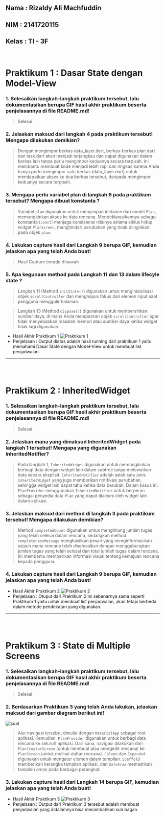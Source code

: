 ## Nama : Rizaldy Ali Machfuddin
## NIM : 2141720115
## Kelas : TI - 3F

<br>

# Praktikum 1 : Dasar State dengan Model-View
### 1. Selesaikan langkah-langkah praktikum tersebut, lalu dokumentasikan berupa GIF hasil akhir praktikum beserta penjelasannya di file README.md!
> Selesai 
### 2. Jelaskan maksud dari langkah 4 pada praktikum tersebut! Mengapa dilakukan demikian?
> Dengan mengimpor berkas data_layer.dart, berkas-berkas plan.dart dan task.dart akan menjadi terjangkau dan dapat digunakan dalam berkas lain tanpa perlu mengimpor keduanya secara terpisah. Ini membantu membuat kode menjadi lebih rapi dan ringkas karena Anda hanya perlu mengimpor satu berkas (data_layer.dart) untuk mendapatkan akses ke dua berkas tersebut, daripada mengimpor keduanya secara terpisah.
### 3. Mengapa perlu variabel plan di langkah 6 pada praktikum tersebut? Mengapa dibuat konstanta ?
> Variabel `plan` digunakan untuk menyimpan instance dari model `Plan`, memungkinkan akses ke data rencana. Mendeklarasikannya sebagai konstanta (`const`) menjaga konsistensi nilainya selama siklus hidup widget `PlanScreen`, menghindari perubahan yang tidak diinginkan pada objek `plan`.
### 4. Lakukan capture hasil dari Langkah 9 berupa GIF, kemudian jelaskan apa yang telah Anda buat!
> Hasil Capture berada dibawah
### 5. Apa kegunaan method pada Langkah 11 dan 13 dalam lifecyle state ?
> Langkah 11 (Method `initState()`) digunakan untuk menginisialisasi objek `scrollController` dan menghapus fokus dari elemen input saat pengguna menggulir halaman.

> Langkah 13 (Method `dispose()`) digunakan untuk membersihkan sumber daya, di mana Anda melepaskan objek `scrollController` agar tidak menyebabkan masalah memori atau sumber daya ketika widget tidak lagi digunakan.
- Hasil Akhir Praktikum 1
![Praktikum 1](docs/praktikum1.gif)
- Penjelasan : Output diatas adalah hasil running dari praktikum 1 yaitu memahami Dasar State dengan Model-View untuk membuat list penjadwalan.
---
<br>
<br>

# Praktikum 2 : InheritedWidget
### 1. Selesaikan langkah-langkah praktikum tersebut, lalu dokumentasikan berupa GIF hasil akhir praktikum beserta penjelasannya di file README.md!
> Selesai 
### 2. Jelaskan mana yang dimaksud InheritedWidget pada langkah 1 tersebut! Mengapa yang digunakan InheritedNotifier?
> Pada langkah 1, `InheritedWidget` digunakan untuk memungkinkan berbagi data dengan widget lain dalam subtree tanpa melewatkan data secara eksplisit. `InheritedNotifier` adalah salah satu jenis `InheritedWidget` yang juga memberikan notifikasi perubahan, sehingga widget lain dapat tahu ketika data berubah. Dalam kasus ini, `PlanProvider` menggunakan `InheritedNotifier` untuk berperan sebagai penyedia data `Plan` yang dapat diakses oleh widget lain dalam aplikasi.
### 3. Jelaskan maksud dari method di langkah 3 pada praktikum tersebut! Mengapa dilakukan demikian?
> Method `completedCount` digunakan untuk menghitung jumlah tugas yang telah selesai dalam rencana, sedangkan method `completenessMessage` menghasilkan pesan yang menginformasikan sejauh mana rencana telah diselesaikan dengan menggabungkan jumlah tugas yang telah selesai dan total jumlah tugas dalam rencana. Ini membantu memberikan informasi visual tentang kemajuan rencana kepada pengguna.
### 4. Lakukan capture hasil dari Langkah 9 berupa GIF, kemudian jelaskan apa yang telah Anda buat!
- Hasil Akhir Praktikum 2
![Praktikum 2](docs/praktikum2.gif)
- Penjelasan : Otuput dari Praktikum 2 ini sebenarnya sama seperti Praktikum 1 yaitu untuk membuat list penjadwalan, akan tetapi berbeda dalam metode pendekatan yang digunakan.
---
<br>
<br>

# Praktikum 3 : State di Multiple Screens
### 1. Selesaikan langkah-langkah praktikum tersebut, lalu dokumentasikan berupa GIF hasil akhir praktikum beserta penjelasannya di file README.md!
> Selesai 
### 2. Berdasarkan Praktikum 3 yang telah Anda lakukan, jelaskan maksud dari gambar diagram berikut ini!
![soal](https://jti-polinema.github.io/flutter-codelab/11-basic-state/img//9ce81bcd2817adc8.png)
> Alur navigasi tersebut dimulai dengan `MaterialApp` sebagai root aplikasi. Kemudian, `PlanProvider` digunakan untuk berbagi data rencana ke seluruh aplikasi. Dari sana, navigasi dilakukan dari `PlanCreatorScreen` (untuk membuat atau mengedit rencana) ke `PlanScreen` (untuk melihat daftar rencana). `Column` dan `Expanded` digunakan untuk mengatur elemen dalam tampilan. `Scaffold` memberikan kerangka tampilan aplikasi, dan `SafeArea` memastikan tampilan aman pada berbagai perangkat.
### 3. Lakukan capture hasil dari Langkah 14 berupa GIF, kemudian jelaskan apa yang telah Anda buat!
- Hasil Akhir Praktikum 3
![Praktikum 3](docs/praktikum3.gif)
- Penjelasan : Output dari Praktikum 3 tersebut adalah membuat penjadwalan yang didalamnya bisa menambahkan sub bagan.
